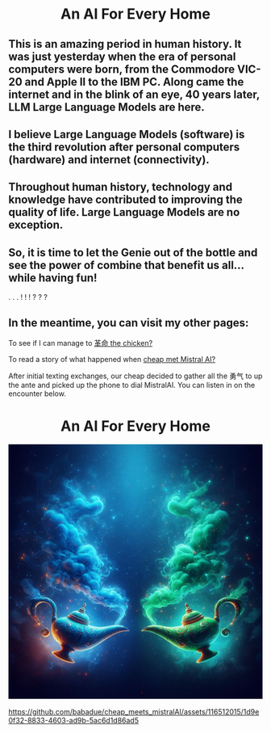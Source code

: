 # <div align="center">An AI For Every Home</div>



## This is an amazing period in human history.  It was just yesterday when the era of personal computers were born, from the Commodore VIC-20 and Apple II to the IBM PC.  Along came the internet and in the blink of an eye, 40 years later, LLM Large Language Models are here.  

## I believe Large Language Models (software) is the third revolution after personal computers (hardware) and internet (connectivity).

## Throughout human history, technology and knowledge have contributed to improving the quality of life.  Large Language Models are no exception. 


## So, it is time to let the Genie out of the bottle and see the power of combine that benefit us all... while having fun!

. . . ! ! ! ? ? ?

## In the meantime, you can visit my other pages:

To see if I can manage to [革命 the chicken?](https://github.com/babadue/AI-Translator-Grammar/blob/main/The_Chicken.md)

To read a story of what happened when [cheap met Mistral AI?](https://github.com/babadue/cheap_meets_mistralAI)

After initial texting exchanges, our cheap decided to gather all the 勇气 to up the ante and picked up the phone to dial MistralAI. You can listen in on the encounter below.


# <div align="center">An AI For Every Home</div>

![alt text](two_genie_bottles-1.jpg)


https://github.com/babadue/cheap_meets_mistralAI/assets/116512015/1d9e0f32-8833-4603-ad9b-5ac6d1d86ad5

